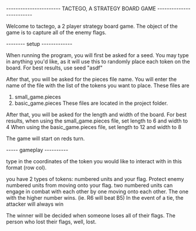 ----------------------- TACTEGO, A STRATEGY BOARD GAME -------------------------


Welcome to tactego, a 2 player strategy board game. 
The object of the game is to capture all of the enemy flags.

-------- setup -------------

When running the program, you will first be asked for a seed. You may type in anything you'd like, as it will use this to randomly place each token on the board. For best results, use seed "asdf"

After that, you will be asked for the pieces file name. You will enter the name of the file with the list of the tokens you want to place. These files are
   1. small_game.pieces
   2. basic_game.pieces
These files are located in the project folder.

After that, you will be asked for the length and width of the board. 
For best results, when using the small_game.pieces file, set length to 6 and width to 4
When using the basic_game.pieces file, set length to 12 and width to 8

The game will start on reds turn. 

----- gameplay ----------

type in the coordinates of the token you would like to interact with in this format (row col). 

you have 2 types of tokens: numbered units and your flag. Protect enemy numbered units from moving onto your flag. 
two numbered units can engage in combat with each other by one moving onto each other. The one with the higher number wins. (ie. R6 will beat B5)
In the event of a tie, the attacker will always win

The winner will be decided when someone loses all of their flags. The person who lost their flags, well, lost. 

